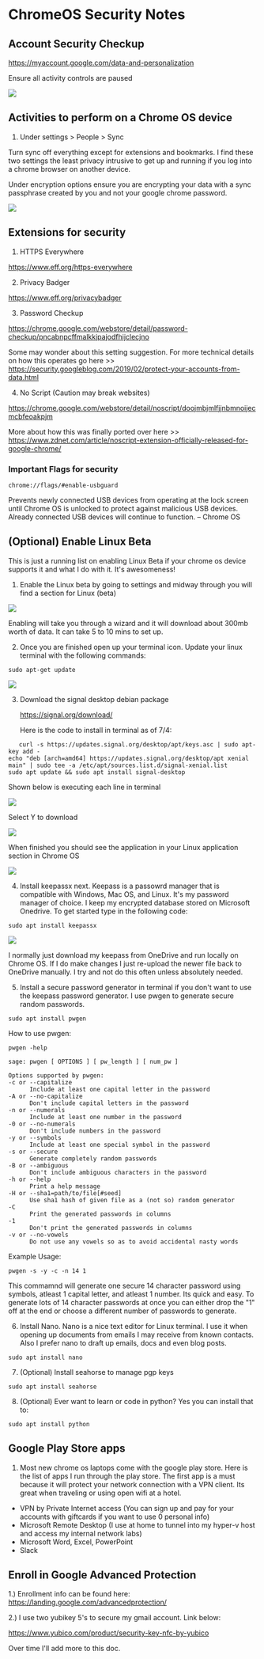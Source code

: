 # ChromeOS Security Notes

## Account Security Checkup

https://myaccount.google.com/data-and-personalization

Ensure all activity controls are paused

![](https://github.com/rootsecdev/ChromeOS/blob/master/Screenshots/Screenshot%202019-06-29%20at%207.37.29%20AM.png)

## Activities to perform on a Chrome OS device

1. Under settings > People > Sync

Turn sync off everything except for extensions and bookmarks. I find these two settings the least privacy intrusive to get up and running if you log into a chrome browser on another device.

Under encryption options ensure you are encrypting your data with a sync passphrase created by you and not your google chrome password. 

![](https://github.com/rootsecdev/ChromeOS/blob/master/Screenshots/Screenshot%202019-06-29%20at%207.46.47%20AM.png)

## Extensions for security

1. HTTPS Everywhere

https://www.eff.org/https-everywhere

2. Privacy Badger

https://www.eff.org/privacybadger

3. Password Checkup

https://chrome.google.com/webstore/detail/password-checkup/pncabnpcffmalkkjpajodfhijclecjno

Some may wonder about this setting suggestion. For more technical details on how this operates go here >> https://security.googleblog.com/2019/02/protect-your-accounts-from-data.html

4. No Script (Caution may break websites)

https://chrome.google.com/webstore/detail/noscript/doojmbjmlfjjnbmnoijecmcbfeoakpjm

More about how this was finally ported over here >> https://www.zdnet.com/article/noscript-extension-officially-released-for-google-chrome/



### Important Flags for security

```
chrome://flags/#enable-usbguard
```
Prevents newly connected USB devices from operating at the lock screen until Chrome OS is unlocked to protect against malicious USB devices. Already connected USB devices will continue to function. – Chrome OS

## (Optional) Enable Linux Beta

This is just a running list on enabling Linux Beta if your chrome os device supports it and what I do with it. It's awesomeness!

1. Enable the Linux beta by going to settings and midway through you will find a section for Linux (beta)

  ![](https://github.com/rootsecdev/ChromeOS/blob/master/Screenshots/Screenshot%202019-07-03%20at%207.30.41%20PM.png)
  
Enabling will take you through a wizard and it will download about 300mb worth of data. It can take 5 to 10 mins to set up. 

2. Once you are finished open up your terminal icon. Update your linux terminal with the following commands:

```
sudo apt-get update
```

  ![](https://github.com/rootsecdev/ChromeOS/blob/master/Screenshots/Screenshot%202019-07-01%20at%204.17.40%20PM.png)

3. Download the signal desktop debian package

   https://signal.org/download/
   
   Here is the code to install in terminal as of 7/4:
   
```
   curl -s https://updates.signal.org/desktop/apt/keys.asc | sudo apt-key add -
echo "deb [arch=amd64] https://updates.signal.org/desktop/apt xenial main" | sudo tee -a /etc/apt/sources.list.d/signal-xenial.list
sudo apt update && sudo apt install signal-desktop
```
  Shown below is executing each line in terminal

  ![](https://github.com/rootsecdev/ChromeOS/blob/master/Screenshots/Screenshot%202019-07-04%20at%208.36.34%20AM.png)

  Select Y to download 

  ![](https://github.com/rootsecdev/ChromeOS/blob/master/Screenshots/Screenshot%202019-07-04%20at%208.38.28%20AM.png)

  When finished you should see the application in your Linux application section in Chrome OS

  ![](https://github.com/rootsecdev/ChromeOS/blob/master/Screenshots/Screenshot%202019-07-04%20at%209.00.34%20AM.png)

4. Install keepassx next. Keepass is a passowrd manager that is compatible with Windows, Mac OS, and Linux. It's my password manager of choice. I keep my encrypted database stored on Microsoft Onedrive. To get started type in the following code:

  ```
  sudo apt install keepassx
  ```
  
  ![](https://github.com/rootsecdev/ChromeOS/blob/master/Screenshots/Screenshot%202019-07-04%20at%209.03.15%20AM.png)
  
  I normally just download my keepass from OneDrive and run locally on Chrome OS. If I do make changes I just re-upload the   newer file back to OneDrive manually. I try and not do this often unless absolutely needed. 
  
5. Install a secure password generator in terminal if you don't want to use the keepass password generator. I use pwgen to generate secure random passwords.

  ```
  sudo apt install pwgen
  ```
  
  How to use pwgen:
  
  ```
  pwgen -help
  
  sage: pwgen [ OPTIONS ] [ pw_length ] [ num_pw ]

Options supported by pwgen:
  -c or --capitalize
        Include at least one capital letter in the password
  -A or --no-capitalize
        Don't include capital letters in the password
  -n or --numerals
        Include at least one number in the password
  -0 or --no-numerals
        Don't include numbers in the password
  -y or --symbols
        Include at least one special symbol in the password
  -s or --secure
        Generate completely random passwords
  -B or --ambiguous
        Don't include ambiguous characters in the password
  -h or --help
        Print a help message
  -H or --sha1=path/to/file[#seed]
        Use sha1 hash of given file as a (not so) random generator
  -C
        Print the generated passwords in columns
  -1
        Don't print the generated passwords in columns
  -v or --no-vowels
        Do not use any vowels so as to avoid accidental nasty words
  ```

  Example Usage:

  ```
  pwgen -s -y -c -n 14 1
  ```
  
  This commamnd will generate one secure 14 character password using symbols, atleast 1 capital letter, and atleast 1 number. Its quick and easy. To generate lots of 14 character passwords at once you can either drop the "1" off at the end or choose a different number of passwords to generate.
  
6. Install Nano. Nano is a nice text editor for Linux terminal. I use it when opening up documents from emails I may receive from known contacts. Also I prefer nano to draft up emails, docs and even blog posts. 

  ```
  sudo apt install nano
  ```
 7. (Optional) Install seahorse to manage pgp keys
  
  ```
  sudo apt install seahorse
  ```
  
 8. (Optional) Ever want to learn or code in python? Yes you can install that to:
 
  ```
  sudo apt install python
  ```
  
## Google Play Store apps

1. Most new chrome os laptops come with the google play store. Here is the list of apps I run through the play store. The first app is a must because it will protect your network connection with a VPN client. Its great when traveling or using open wifi at a hotel.

  - VPN by Private Internet access (You can sign up and pay for your accounts with giftcards if you want to use 0 personal info)
  - Microsoft Remote Desktop (I use at home to tunnel into my hyper-v host and access my internal network labs)
  - Microsoft Word, Excel, PowerPoint
  - Slack
  
## Enroll in Google Advanced Protection 

1.) Enrollment info can be found here: https://landing.google.com/advancedprotection/

2.) I use two yubikey 5's to secure my gmail account. Link below:

https://www.yubico.com/product/security-key-nfc-by-yubico



Over time I'll add more to this doc. 
